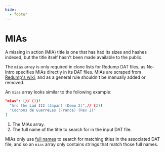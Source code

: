 ```yaml
---
hide:
  - footer
---
```


# MIAs

A missing in action (MIA) title is one that has had its sizes and hashes indexed, but the
title itself hasn't been made available to the public.

The `mias` array is only required in clone lists for Redump DAT files, as No-Intro
specifies MIAs directly in its DAT files. MIAs are scraped from [Redump's wiki](http://wiki.redump.org/index.php?title=MIA_Lists),
and as a general rule shouldn't be manually added or removed.

An `mias` array looks similar to the following example:

```json
"mias": [// (1)!
  "Arc the Lad III (Japan) (Demo 2)",// (2)!
  "Cochons de GuerreLes (France) (Rev 1)"
]
```

1.  The MIAs array.
2.  The full name of the title to search for in the input DAT file.

MIAs only use [full names](../naming-system/#full-names) to search for matching titles in
the associated DAT file, and so an `mias` array only contains strings that match those
full names.
